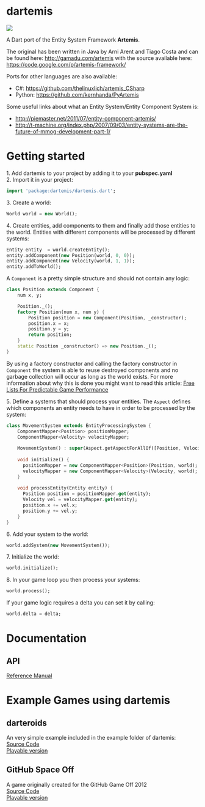 dartemis
========

[![](https://drone.io/denniskaselow/dartemis/status.png)](https://drone.io/denniskaselow/dartemis/latest)

A Dart port of the Entity System Framework **Artemis**.

The original has been written in Java by Arni Arent and Tiago Costa and can be found here: http://gamadu.com/artemis with the source available here: https://code.google.com/p/artemis-framework/

Ports for other languages are also available:

* C#: https://github.com/thelinuxlich/artemis_CSharp 
* Python: https://github.com/kernhanda/PyArtemis

Some useful links about what an Entity System/Entity Component System is:

* http://piemaster.net/2011/07/entity-component-artemis/
* http://t-machine.org/index.php/2007/09/03/entity-systems-are-the-future-of-mmog-development-part-1/ 

Getting started
===============

1\. Add dartemis to your project by adding it to your **pubspec.yaml**  
2\. Import it in your project:

```dart
import 'package:dartemis/dartemis.dart';
```
3\. Create a world:

```dart
World world = new World();
```
4\. Create entities, add components to them and finally add those entities to the world. Entities with different components will be processed by different systems:

```dart
Entity entity  = world.createEntity();
entity.addComponent(new Position(world, 0, 0));
entity.addComponent(new Velocity(world, 1, 1));
entity.addToWorld();
```
A `Component` is a pretty simple structure and should not contain any logic:

```dart
class Position extends Component {
    num x, y;

    Position._();
    factory Position(num x, num y) {
        Position position = new Component(Position, _constructor);
        position.x = x;
        position.y = y;
        return position;
    }
    static Position _constructor() => new Position._();
}
```
By using a factory constructor and calling the factory constructor in `Component` the system is able to reuse destroyed components and no garbage collection will occur as long as the world exists. For more information about why this is done you might want to read this article: [Free Lists For Predictable Game Performance](http://dartgamedevs.org/blog/2012/11/02/Free-Lists-For-Predictable-Game-Performance/) 

5\. Define a systems that should process your entities. The `Aspect` defines which components an entity needs to have in order to be processed by the system:

```dart
class MovementSystem extends EntityProcessingSystem {
    ComponentMapper<Position> positionMapper;
    ComponentMapper<Velocity> velocityMapper;
  
    MovementSystem() : super(Aspect.getAspectForAllOf([Position, Velocity]));
  
    void initialize() {
      positionMapper = new ComponentMapper<Position>(Position, world);
      velocityMapper = new ComponentMapper<Velocity>(Velocity, world);
    }
  
    void processEntity(Entity entity) {
      Position position = positionMapper.get(entity);
      Velocity vel = velocityMapper.get(entity);  
      position.x += vel.x;
      position.y += vel.y;
    }
}
```  
6\. Add your system to the world:

```dart  
world.addSystem(new MovementSystem());
```
7\. Initialize the world:

```dart
world.initialize();
```
8\. In your game loop you then process your systems:

```dart
world.process();
```
If your game logic requires a delta you can set it by calling:
```dart
world.delta = delta;
```

Documentation
=============
API
---
[Reference Manual](http://denniskaselow.github.com/dartemis/docs/dartemis.html)

Example Games using dartemis
============================
darteroids
----------
An very simple example included in the example folder of dartemis:  
[Source Code](https://github.com/denniskaselow/dartemis/tree/master/example/web)  
[Playable version](http://denniskaselow.github.com/dartemis/example/darteroids/darteroids.html)

GitHub Space Off
----------------
A game originally created for the GitHub Game Off 2012  
[Source Code](https://github.com/denniskaselow/game-off-2012)  
[Playable version](http://denniskaselow.github.com/game-off-2012/)
